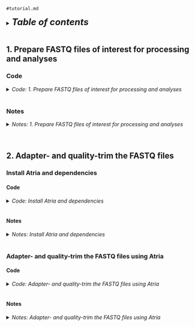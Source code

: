 
`#tutorial.md`
<br />

<details>
<summary><b><font size="+2"><i>Table of contents</i></font></b></summary>
<br />
<!-- MarkdownTOC -->

1. [1. Prepare FASTQ files of interest for processing and analyses](#1-prepare-fastq-files-of-interest-for-processing-and-analyses)
    1. [Code](#code)
    1. [Notes](#notes)
        1. [Comments \(`#`\)](#comments-)
        1. [Defining a function such as `error_and_return`](#defining-a-function-such-as-error_and_return)
        1. [The body of the function `error_and_return`](#the-body-of-the-function-error_and_return)
        1. [Variables](#variables)
        1. [The `${HOME}` variable](#the-%24home-variable)
        1. [Wrapping variables in curly braces `{}` and double quotes `""`](#wrapping-variables-in-curly-braces--and-double-quotes-)
        1. [Associative arrays \(hash maps\)](#associative-arrays-hash-maps)
        1. [Logical commands \(`true`, `false`\) assigned to "flag variables" \(flags\)](#logical-commands-true-false-assigned-to-flag-variables-flags)
        1. [`if` statements](#if-statements)
        1. [Conditional checks for directories \(`-d`\), files \(`-f`\), and logical negation \(`!`\)](#conditional-checks-for-directories--d-files--f-and-logical-negation-)
        1. [Calls to `ln`](#calls-to-ln)
        1. [Calls to `ls`](#calls-to-ls)
1. [2. Adapter- and quality-trim the FASTQ files](#2-adapter--and-quality-trim-the-fastq-files)
    1. [Install Atria and dependencies](#install-atria-and-dependencies)
        1. [Code](#code-1)
        1. [Notes](#notes-1)
    1. [Adapter- and quality-trim the FASTQ files using Atria](#adapter--and-quality-trim-the-fastq-files-using-atria)
        1. [Code](#code-2)
        1. [Notes](#notes-2)

<!-- /MarkdownTOC -->
</details>
<br />

<a id="1-prepare-fastq-files-of-interest-for-processing-and-analyses"></a>
## 1. Prepare FASTQ files of interest for processing and analyses
<a id="code"></a>
### Code
<details>
<summary><i>Code: 1. Prepare FASTQ files of interest for processing and analyses</i></summary>

```bash
#!/bin/bash

#  Define functions ===========================================================
#  Function to return an error message and exit code 1, which stops the
#+ interactive execution of code
function error_and_return() {
    echo "Error: ${1}" >&2
    return 1
}


#  Initialize variables and arrays ============================================
#  Initialize variables for directories of interest
dir_base="${HOME}/tsukiyamalab"                          # Base directory where lab data is stored
dir_repo="Kris/2023_rDNA"                                # Repository directory for the specific project
dir_work="results/2023-0406_tutorial_ChIP-seq_analyses"  # Working directory for storing results of this tutorial
dir_orig="Rina/ChIP-seq/230915_hho1_hmo1_rhirano"        # Directory where original ChIP-seq data is stored
dir_sym="01_sym"                                         # Directory name where symbolic links will be stored

#  Create an associative array/hash map for renaming files through symbolic
#+ links. Original file stems are keys, and new file stems are values. This
#+ is naming scheme for symlink-renamed files: assay_state_factor_strain
unset file_fastqs && typeset -A file_fastqs=(
    ["6336_G1_in_S15"]="in_G1_Hho1_6336"
    ["6336_G1_lP_S27"]="IP_G1_Hho1_6336"
    ["6336_G2M_in_S17"]="in_G2M_Hho1_6336"
    ["6336_G2M_lP_S29"]="IP_G2M_Hho1_6336"
    ["6336_Q-in_S19"]="in_Q_Hho1_6336"
    ["6336_Q_lP_S31"]="IP_Q_Hho1_6336"
    ["6337_G1_in_S16"]="in_G1_Hho1_6337"
    ["6337_GI_IP_S28"]="IP_G1_Hho1_6337"
    ["6337_G2M_in_S18"]="in_G2M_Hho1_6337"
    ["6337_G2M_lP_S30"]="IP_G2M_Hho1_6337"
    ["6337_Q_in_S20"]="in_Q_Hho1_6337"
    ["6337_Q_lP_S32"]="IP_Q_Hho1_6337"
    ["7750_G1_in_S21"]="in_G1_Hmo1_7750"
    ["7750_G1_lP_S33"]="IP_G1_Hmo1_7750"
    ["7750_G2M_in_S23"]="in_G2M_Hmo1_7750"
    ["7750_G2M_lP_S35"]="IP_G2M_Hmo1_7750"
    ["7750_Q_ln_S25"]="in_Q_Hmo1_7750"
    ["7750_Q_lP_S37"]="IP_Q_Hmo1_7750"
    ["7751_G1_in_S22"]="in_G1_Hmo1_7751"
    ["7751_G1_lP_S34"]="IP_G1_Hmo1_7751"
    ["7751_G2M_in_S24"]="in_G2M_Hmo1_7751"
    ["7751_G2M_lP_S36"]="IP_G2M_Hmo1_7751"
    ["7751_Q_ln_S26"]="in_Q_Hmo1_7751"
    ["7751_Q_lP_S38"]="IP_Q_Hmo1_7751"
)


#  Do main work ===============================================================
#  Set flags to check variable and array assignments
check_variables=false
check_array=false

#  If check_variables is true, then echo the the variable assignments
if ${check_variables}; then
    echo "
    dir_base=${dir_base}
    dir_repo=${dir_repo}
    dir_work=${dir_work}
    dir_orig=${dir_orig}
    dir_sym=${dir_sym}
    "
fi

#  If check_array is true, then echo the the hash keys and values
if ${check_array}; then
    for i in "${!file_fastqs[@]}"; do
        key="${i}"
        value="${file_fastqs["${key}"]}"

        echo "
        key .......... ${key}
        value ........ ${value}
        "
    done
fi

#  Create the work directory if it does not exist
if [[ ! -d "${dir_base}/${dir_repo}/${dir_work}" ]]; then
    mkdir -p "${dir_base}/${dir_repo}/${dir_work}"
fi

#  Navigate to the work directory, and echo a message if navigation fails
cd "${dir_base}/${dir_repo}/${dir_work}" \
    || error_and_return "Failed to cd to ${dir_base}/${dir_repo}/${dir_work}"

#  If it doesn't exist, then create a directory to store symlinked FASTQ files
if [[ ! -d "${dir_sym}" ]]; then
    mkdir -p "${dir_sym}"
fi

#  Set flags for checking and running symlinking operations
check_operations=true
run_operations=false

#  Loop through each entry in the associative array to create symbolic links
for i in "${!file_fastqs[@]}"; do
    key="${i}"
    value="${file_fastqs["${key}"]}"
    
    #  If check_operations is true, then echo the operations that will be run
    if ${check_operations}; then
        echo "
        #  Check if the original file for read #1 exists before creating a symlink
        if [[ -f "${dir_base}/${dir_orig}/${key}_R1_001.fastq.gz" ]]; then
            ln -s \\
                \"${dir_base}/${dir_orig}/${key}_R1_001.fastq.gz\" \\
                \"${dir_sym}/${value}_R1.fastq.gz\"
        fi

        #  Check if the original file for read #2 exists before creating a symlink
        if [[ -f "${dir_base}/${dir_orig}/${key}_R2_001.fastq.gz" ]]; then
            ln -s \\
                \"${dir_base}/${dir_orig}/${key}_R2_001.fastq.gz\" \\
                \"${dir_sym}/${value}_R2.fastq.gz\"
        fi
        "
    fi

    #  If run_operations is true, then create the symbolic links
    if ${run_operations}; then
        #  Check if the original file for read #1 exists before creating a symlink
        if [[ -f "${dir_base}/${dir_orig}/${key}_R1_001.fastq.gz" ]]; then
            ln -s \
                "${dir_base}/${dir_orig}/${key}_R1_001.fastq.gz" \
                "${dir_sym}/${value}_R1.fastq.gz"
        fi

        #  Check if the original file for read #2 exists before creating a symlink
        if [[ -f "${dir_base}/${dir_orig}/${key}_R2_001.fastq.gz" ]]; then
            ln -s \
                "${dir_base}/${dir_orig}/${key}_R2_001.fastq.gz" \
                "${dir_sym}/${value}_R2.fastq.gz"
        fi
    fi
done

#  If check_operations is true, list the contents of the symlink storage
#+ directory
if ${check_operations}; then
    ls -lhaFG "${dir_sym}"
fi
```
</details>
<br />

<a id="notes"></a>
### Notes
<details>
<summary><i>Notes: 1. Prepare FASTQ files of interest for processing and analyses</i></summary>
<br />

<a id="comments-"></a>
#### Comments (`#`)
The lines starting with `#` are comments. Comments are used to explain what the code does, but they are not executed. They're there to help anyone reading the code understand it better.

For example, `# Define functions ===========================================================` is a header comment, letting readers know that functions are defined below. The next comment explains what the function `error_and_return` does.

<a id="defining-a-function-such-as-error_and_return"></a>
#### Defining a function such as `error_and_return`
`function error_and_return()` starts the definition of a function named `error_and_return`. A function is a block of code that performs a specific task. Functions facilitate the reuse of the same code multiple times without having to write it out each time.

<a id="the-body-of-the-function-error_and_return"></a>
#### The body of the function `error_and_return`
Inside the function, we have the following code:
- `echo "Error: ${1}" >&2`
    + `echo` is a command used to display text.
    + `"Error: ${1}"` is the text to be displayed. Here, `${1}` is a placeholder for the first argument passed to the function. This means that whatever text is provided when calling `error_and_return` will be displayed after `"Error: "`.
    + `>&2` means that the error message is redirected to the standard error stream (stderr). This is typically used to output error messages.
- `return 1`
    + `return 1` exits the function and returns a value of 1. In Unix, Linux, and MacOS, returning a non-zero value generally indicates an error or abnormal condition. So, when `error_and_return` is called, it indicates that something went wrong.

<a id="variables"></a>
#### Variables
Variables (e.g., `dir_base`) are used to store and retrieve data (e.g., `dir_base="${HOME}/tsukiyamalab"`). They are like placeholders for values that can change over time. Variables make scripts flexible and reusable. For example, changing `dir_base` (to, say, `dir_base="${HOME}/Desktop"`) will update the base directory used throughout the script.

<a id="the-%24home-variable"></a>
#### The `${HOME}` variable
The `${HOME}` variable is an environmental variable that refers to the home directory of the current user. In Unix and Unix-like operating systems (e.g., MacOS), every user is assigned a unique directory where they can store personal files, configurations, and scripts. This directory is commonly referred to as the "home directory."
- In scripts and command lines, `${HOME}` is often used as a shorthand to access the user's home directory. For example, `cd ${HOME}` would change the current directory to the user's home directory.
- If the username is `john`, the home directory might be `/home/john` on Linux or `/Users/john` on macOS. In this case, `${HOME}` would be equivalent to `/home/john` or `/Users/john`, respectively.
- Using `${HOME}` makes scripts more portable and user-independent, as it automatically resolves to the home directory of the user running the script, without needing to hard-code the full path.

<a id="wrapping-variables-in-curly-braces--and-double-quotes-"></a>
#### Wrapping variables in curly braces `{}` and double quotes `""`
In shell scripting, it's considered good practice to wrap variables in curly braces (`{}`) and double quotes (`""`) for clarity and to prevent potential errors. This practice has several benefits:
- Curly braces help in clearly defining the boundary of a variable name. This is particularly useful when a variable is followed by text that could be misinterpreted as part of the variable name. For example, `${var}_suffix` clearly separates `var` from `_suffix`.
- Curly braces facilitate the concatenation of variables with strings. For instance, `${var}value` appends `value` to the contents of `var`.
- Enclosing variables in double quotes prevents word splitting and globbing. Word splitting can lead to unexpected behavior when variables contain spaces or newlines. For example, in `echo ${var}`, if `var` contains `file1 file2`, it will be split into two arguments. `echo "${var}"` would treat it as a single argument, preserving the intended behavior.
- When a variable is empty or undefined, using double quotes ensures that the script doesn't break or behave unpredictably. For example, `echo "${nonexistent}"` will safely print nothing, whereas `echo ${nonexistent}` might lead to unintended script behavior.
- Example:
    + With braces: `echo "${user}file"` makes it clear that `user` is the variable being referenced, and the string `"file"` is being appended to its contents.
    + Without braces: `echo "$userfile"` is misread as if there were a variable named `userfile`.

The use of curly braces and double quotes enhances the readability and reliability of shell scripts, making them less prone to errors.


<a id="associative-arrays-hash-maps"></a>
#### Associative arrays (hash maps)
Associative arrays (or hash maps) are collections of key-value pairs where each key is unique. They allow for more complex data structures, enabling you to map a unique key to a specific value. In the above chunk, keys are original file name stems and values are the new name stems for the symbolic links. For example, `file_fastqs["6336_G1_in_S15"]="in_G1_Hho1_6336"` maps an original file name stem, `"6336_G1_in_S15"`, to a new one, `"in_G1_Hho1_6336"`.

<a id="logical-commands-true-false-assigned-to-flag-variables-flags"></a>
#### Logical commands (`true`, `false`) assigned to "flag variables" (flags)
Flags are variables used to control the flow of the script. `check_variables`, `check_array`, `check_operations` and `run_operations` are flags. When set to `true`, they trigger specific operations like echoing commands or creating symbolic links. Conversely, setting them to `false` skips these operations.

<a id="if-statements"></a>
#### `if` statements
`if` statements are used for the conditional execution of code. They allow the script to make decisions and execute different blocks of code based on whether a condition is true or false. They follow the following logic: "`if` a given condition is `true`, execute a specific code block; `else` (optionally) execute a different code block or do nothing." For example, `if [[ -d "${directory}" ]]; then echo "Directory exists"; fi`.

<a id="conditional-checks-for-directories--d-files--f-and-logical-negation-"></a>
#### Conditional checks for directories (`-d`), files (`-f`), and logical negation (`!`)
- `[[ -d ... ]]`: Checks if a directory exists.
- `[[ -f ... ]]`: Checks if a file exists.
- `!`: Negates a condition, e.g., `[[ ! -d ... ]]` checks if a directory *does not* exist.

<a id="calls-to-ln"></a>
#### Calls to `ln`
The `ln` command creates symbolic links (symlinks), which are pointers to original files. The `-s` option creates a symlink. The command format is `ln -s original_file symlink_file`. Using `ln` like this maintains the integrity of raw data while simplifying access under new names.

<a id="calls-to-ls"></a>
#### Calls to `ls`
The `ls` command lists directory contents. Flags used include:
- `-l`: Long format with detailed information.
- `-h`: Human-readable file sizes.
- `-a`: Includes hidden files.
- `-F`: Appends a character indicating file type.
- `-G`: Colorizes output.

For more details on `ls` flags and shell commands in general, visit [ShellCheck](https://www.shellcheck.net/).
</details>
<br />
<br />

<a id="2-adapter--and-quality-trim-the-fastq-files"></a>
## 2. Adapter- and quality-trim the FASTQ files
<a id="install-atria-and-dependencies"></a>
### Install Atria and dependencies
<a id="code-1"></a>
#### Code
<details>
<summary><i>Code: Install Atria and dependencies</i></summary>

```bash
#!/bin/bash

#  Define functions ===========================================================
#  Function to return an error message and exit code 1, which stops the
#+ interactive execution of code
function error_and_return() {
    echo "Error: ${1}" >&2
    return 1
}


#  Function to append PATH update to configuration file
function update_shell_config() {
    local config_file="${1}"
    local stem="${2}"
    local line_to_add="export PATH=\$PATH:\$HOME/${stem}/bin"

    #  Check if line already exists to avoid duplicates
    if ! grep -q "${line_to_add}" "${config_file}"; then
        echo "Appending PATH update to ${config_file}"
        echo "${line_to_add}" >> "${config_file}"
    else
        echo "PATH update already present in ${config_file}"
        return 1
    fi

    return 0
}


#  Function to check if Mamba is installed
function check_mamba_installed() {
    if ! type -P mamba &>/dev/null; then
        echo "Mamba is not installed on your system. Mamba is a package manager" 
        echo "that makes package installations faster and more reliable."
        echo ""
        echo "For installation instructions, please check the following link:"
        echo "https://github.com/mamba-org/mamba#installation"
        return 1
    fi
    
    return 0
}


#  Function to check if a specific Conda/Mamba environment is installed
function check_env_installed() {
    local env_name="${1}"

    if conda env list | grep -q "^${env_name} "; then
        return 0
    else
        echo "Environment '${env_name}' is not installed."
        return 1
    fi
}


#  Initialize variables and arrays ============================================
#  Initialize variables
URL_begin="https://julialang-s3.julialang.org/bin"
URL_mid=""
tarball=""

#  Detect operating system (OS) and system architecture
os="$(uname -s)"
arch="$(uname -m)"

#  Based on OS and architecture, set the URL and tarball name
case "${os}" in
    "Linux")
        URL_mid="linux/x64/1.9"
        tarball="julia-1.9.3-linux-x86_64.tar.gz"
        ;;
    "Darwin")
        if [[ "${arch}" = "x86_64" ]]; then
            URL_mid="mac/x64/1.9"
            tarball="julia-1.9.3-mac64.tar.gz"
        elif [[ "${arch}" = "arm64" ]]; then
            URL_mid="mac/aarch64/1.9"
            tarball="julia-1.9.3-macaarch64.tar.gz"
        else
            error_and_return "Unsupported architecture: ${arch}"
        fi
        ;;
    *)
        error_and_return "Unsupported operating system: ${os}"
        ;;
esac

#  Initialize variable for untarred directory in HOME
untarred="$(echo ${tarball} | awk -F '-' '{ print $1"-"$2 }')"

#  Initialize variable for name of conda/mamba environment for Atria
#+ dependencies
env_name="Atria_env"

#  Define the directory for Atria installation
atria_dir="${HOME}/Atria"


#  Install Julia ==============================================================
#  Set flags for running echo tests, operations, etc.
check_variables=true  # Echo the variables assigned above
check_binary=true     # Check if the Julia binary is installed/in PATH
check_operation=true  # Check the operation to download and install Julia
run_operation=false   # Run the operation to download and install Julia
update_path=true      # Update PATH to include Julia binary

#  Check and echo variables
if ${check_variables}; then
    echo "
    URL_begin=${URL_begin}
    URL_mid=${URL_mid}
    tarball=${tarball}
    "
fi

#  Check if Julia binary is in PATH
if ${check_binary}; then
    if type -P julia &>/dev/null; then
        echo "Julia is in the PATH."
        echo "Available Julia binaries:"
        type -a julia
    else
        error_and_return "Julia is not in the PATH."
    fi
fi

#  Check the operation to download Julia
if ${check_operation}; then
    echo "
    curl \\
        -L \"${URL_begin}/${URL_mid}/${tarball}\" \\
        -o \"\${HOME}/${tarball}\"

    if [[ ! -d "\${HOME}/${untarred}" ]]; then
        tar zxf "\${HOME}/${tarball}"
        export PATH=\${PATH}:\${HOME}/${untarred}/bin
    fi

    if \${update_path}; then
        #  Determine which shell configuration file to update
        local shell_config
        if [[ -f \"\${HOME}/.bashrc\" ]]; then
            shell_config=\"\${HOME}/.bashrc\"
        elif [[ -f \"\${HOME}/.bash_profile\" ]]; then
            shell_config=\"\${HOME}/.bash_profile\"
        else
            error_and_return \"No known shell configuration file found.\"
        fi

        # Call the function to update the configuration file
        update_shell_config \"\${shell_config}\" \"${untarred}\"

        echo \"To apply the update to PATH, please restart the terminal or\"
        echo \"source the configuration file.\"
    else
        echo \"For ${untarred} to remain in PATH, please export ${untarred} to\"
        echo \"PATH in the configuration file.\"
    fi
    "
fi

#  Run the operation to download Julia
if ${run_operation}; then
    curl \
        -L "${URL_begin}/${URL_mid}/${tarball}" \
        -o "${HOME}/${tarball}"

    if [[ ! -d "${HOME}/${untarred}" ]]; then
        tar zxf "${HOME}/${tarball}"
        export PATH=${PATH}:${HOME}/${untarred}/bin
    fi

    if ${update_path}; then
        #  Determine which shell configuration file to update
        local shell_config
        if [[ -f "${HOME}/.bashrc" ]]; then
            shell_config="${HOME}/.bashrc"
        elif [[ -f "${HOME}/.bash_profile" ]]; then
            shell_config="${HOME}/.bash_profile"
        else
            error_and_return "No known shell configuration file found."
        fi

        #  Call the function to update the configuration file
        update_shell_config "${shell_config}" "${untarred}"

        echo "To apply the update to PATH, please restart the terminal or"
        echo "source the configuration file."
    else
        echo "For ${untarred} to remain in PATH, please export ${untarred} to"
        echo "PATH in the configuration file."
    fi
fi


#  Install Atria dependencies =================================================
#  Set flag(s)
create_mamba_env=false  # Install mamba environment if not detected
update_path=true        # Update PATH to include Atria binary  #TODO

#  Check that Mamba is installed and in PATH
check_mamba_installed

#  Check that environment assigned to env_name is installed
check_env_installed "${env_name}"

#  If environment assigned to env_name is not installed, run the following
if [[ $? -eq 0 ]]; then
    #  Handle the case when the environment is already installed
    echo "Activating environment ${env_name}"
    
    if ! mamba activate "${env_name}" &> dev/null; then
        #  If `mamba activate` fails, try using `source activate`
        echo "Mamba activation failed. Trying with source activate..."

        if ! source activate "${env_name}" &>/dev/null; then
            #  If `source activate` also fails, return an error
            error_and_return "Failed to activate environment \"${env_name}\"."
        else
            echo "Environment \"${env_name}\" activated using source activate."
        fi
    else
        echo "Environment \"${env_name}\" activated using mamba."
    fi
else
    #  Handle the case when the environment is not installed
    echo "Creating environment ${env_name}"
    
    if ${create_mamba_env}; then
        #  Switch `--yes` is set, which means no user input is required
        mamba create \
            --yes \
            --name "${env_name}" \
            --channel conda-forge \
                parallel \
                pbzip2 \
                pigz \
                r-argparse \
                r-ggsci \
                r-plotly \
                r-tidyverse
    fi
fi


#  Install Atria ==============================================================
#  Set flags
install_atria=false  # Install Atria or not

if ${install_atria}; then
    #  Check if git and Julia are available
    if ! type -P git &>/dev/null; then
        error_and_return "Error: git is not installed or not in the PATH."
    fi
    if ! type -P julia &>/dev/null; then
        error_and_return "Error: Julia is not installed or not in the PATH."
    fi

    #  Clone the Atria repository if it doesn't already exist
    if [[ ! -d "${atria_dir}" ]]; then
        cd "$(dirname "${atria_dir}")" \
            || error_and_return "Failed to cd to $(dirname "${atria_dir}")."
        git clone "https://github.com/cihga39871/Atria.git" \
            || error_and_return "Failed to clone Atria repository."
    else
        echo "Atria directory already exists. Skipping git clone."
    fi

    #  Change to the Atria directory
    cd "${atria_dir}" \
        || error_and_return "Error: Failed to change to Atria directory."

    #  Environment containing Atria dependencies must be activated prior to
    #+ installation of Atria
    if [[ "${CONDA_DEFAULT_ENV}" != "${env_name}" ]]; then
        if [[ "${CONDA_DEFAULT_ENV}" != "base" ]]; then
            mamba deactivate
        fi

        if ! mamba activate "${env_name}" &> dev/null; then
            #  If `mamba activate` fails, try using `source activate`
            echo "Mamba activation failed. Trying with source activate..."
            if ! source activate "${env_name}" &>/dev/null; then
                #  If `source activate` also fails, return an error
                error_and_return "Failed to activate environment \"${env_name}\"."
            fi
        fi
    fi

    #  Run the Julia script to build Atria
    if ! julia build_atria.jl; then
        error_and_return "Failed to build Atria."
    fi

    echo "Atria installed successfully."

    #TODO
    #  Add the trimming program to PATH if not already present
    if ! grep -q "${trim_prog_dir}/bin" <<< "$PATH"; then
        export PATH="${PATH}:${trim_prog_dir}/bin"
        local shell_config="${HOME}/.bashrc"  # Adjust based on the user's shell
        echo "export PATH=\"${PATH}:${trim_prog_dir}/bin\"" >> "${shell_config}"
        echo "Path updated in ${shell_config}. Please restart the terminal or source the configuration file."
    fi
fi
```
</details>
<br />

<a id="notes-1"></a>
#### Notes
<details>
<summary><i>Notes: Install Atria and dependencies</i></summary>
<br />

`#TODO` Carefully explain all concepts in the above chunk.  
`#TODO` Carefully test the code in the above chunk.
</details>
<br />

<a id="adapter--and-quality-trim-the-fastq-files-using-atria"></a>
### Adapter- and quality-trim the FASTQ files using Atria
<a id="code-2"></a>
#### Code
<details>
<summary><i>Code: Adapter- and quality-trim the FASTQ files using Atria</i></summary>

```bash
#!/bin/bash

#  Initialize variables and arrays ============================================
dir_base="${HOME}/tsukiyamalab"                                    # Base directory for lab data
dir_repo="Kris/2023_rDNA"                                          # Repository directory
dir_work="results/2023-0406_tutorial_ChIP-seq_analyses"            # Work directory
dir_sym="01_sym"                                                   # Directory with symlinked FASTQs
dir_trim="02_trim"                                                 # Directory for trimmed FASTQs
env_atria="pairtools_env"                                          # Conda environment for Atria
path_atria="${dir_base}/${dir_repo}/src/Atria/app-3.2.2/bin/atria" # Atria executable path
threads=4                                                          # Number of threads for SLURM jobs

#  Initialize an indexed array with FASTQ file stems
unset file_fastqs && typeset -a file_fastqs=(
    "in_G1_Hho1_6336"
    "IP_G1_Hho1_6336"
    "in_G2M_Hho1_6336"
    "IP_G2M_Hho1_6336"
    "in_Q_Hho1_6336"
    "IP_Q_Hho1_6336"
    "in_G1_Hho1_6337"
    "IP_G1_Hho1_6337"
    "in_G2M_Hho1_6337"
    "IP_G2M_Hho1_6337"
    "in_Q_Hho1_6337"
    "IP_Q_Hho1_6337"
    "in_G1_Hmo1_7750"
    "IP_G1_Hmo1_7750"
    "in_G2M_Hmo1_7750"
    "IP_G2M_Hmo1_7750"
    "in_Q_Hmo1_7750"
    "IP_Q_Hmo1_7750"
    "in_G1_Hmo1_7751"
    "IP_G1_Hmo1_7751"
    "in_G2M_Hmo1_7751"
    "IP_G2M_Hmo1_7751"
    "in_Q_Hmo1_7751"
    "IP_Q_Hmo1_7751"
)


#  Do main work ===============================================================
#  Set flags for checking variable and array assignments
check_variables=true
check_array=false

#  If check_variables is true, then echo the variable assignments
if ${check_variables}; then
    echo "
    dir_base=${dir_base}
    dir_repo=${dir_repo}
    dir_work=${dir_work}
    dir_sym=${dir_sym}
    dir_trim=${dir_trim}
    env_atria=${env_atria}
    path_atria=${path_atria}
    threads=${threads}
    "
fi

#  Echo array contents if check_array is true
if ${check_array}; then
    for i in "${file_fastqs[@]}"; do
        file="${i}"

        echo "
        read #1 ...... ${file}_R1.fastq.gz
        read #2 ...... ${file}_R2.fastq.gz
        "
    done
fi

#  If not already activated, the activate conda environment
if [[ "${CONDA_DEFAULT_ENV}" != "${env_atria}" ]]; then
    if [[ ${CONDA_DEFAULT_ENV} != "base" ]]; then
        conda deactivate
    fi

    source activate "${env_atria}"
fi

#  Navigate to the work directory
cd "${dir_base}/${dir_repo}/${dir_work}" \
    || echo "cd'ing failed; check on this"

#  If it doesn't exist, then create a directory to store symlinked FASTQ files
if [[ ! -d "${dir_trim}" ]]; then
    mkdir -p "${dir_trim}/err_out"
fi

#  Set flags: checking variables, checking and submitting trimming jobs
check_variables=false
check_operations=true
run_operations=true

for i in "${!file_fastqs[@]}"; do
    index="${i}"
    iter=$(( index + 1 ))
    stem=${file_fastqs["${index}"]}
    job_name="${dir_trim}.${stem}"
    read_1="${dir_sym}/${stem}_R1.fastq.gz"
    read_2="${dir_sym}/${stem}_R2.fastq.gz"
    trim_1="${dir_trim}/${stem}_R1.atria.fastq.gz"
    trim_2="${dir_trim}/${stem}_R2.atria.fastq.gz"

    #  Echo loop-dependent variables if check_variables is true
    if ${check_variables}; then
        echo "
        index=${index}
        iter=${iter}
        stem=${stem}
        job_name=${job_name}
        read_1=${read_1}
        read_2=${read_2}
        trim_1=${trim_1}
        trim_2=${trim_2}
        "
    fi

    #  Echo the Atria trimming command if check_operations is true
    if ${check_operations}; then
        echo "
        #  -------------------------------------
        ### ${iter} ###

        if [[
                 -f \"${read_1}\" \\
            &&   -f \"${read_2}\" \\
            && ! -f \"${trim_1}\" \\
            && ! -f \"${trim_2}\"
        ]]; then
sbatch << EOF
#!/bin/bash

#SBATCH --job-name=\"${job_name}\"
#SBATCH --nodes=1
#SBATCH --cpus-per-task=${threads}
#SBATCH --time=2:00:00
#SBATCH --error=\"${dir_trim}/err_out/${job_name}.%A.stderr.txt\"
#SBATCH --output=\"${dir_trim}/err_out/${job_name}.%A.stdout.txt\"

\"${path_atria}\" \\
    -t ${threads} \\
    -r \"${read_1}\" \\
    -R \"${read_2}\" \\
    -o \"${dir_trim}\" \\
    --length-range 35:500
        else
            echo \"
            Warning: Trimmed fastqs for $(basename ${read_1%_R1.fastq.gz})
                     exist; skipping trimming
            \"
        fi
        "
    fi

    #  Submit the Atria trimming job if run_operations is true
    if ${run_operations}; then
        if [[
                 -f "${read_1}" \
            &&   -f "${read_2}" \
            && ! -f "${trim_1}" \
            && ! -f "${trim_2}"
        ]]; then
sbatch << EOF
#!/bin/bash

#SBATCH --job-name="${job_name}"
#SBATCH --nodes=1
#SBATCH --cpus-per-task=${threads}
#SBATCH --time=2:00:00
#SBATCH --error="${dir_trim}/err_out/${job_name}.%A.stderr.txt"
#SBATCH --output="${dir_trim}/err_out/${job_name}.%A.stdout.txt"

"${path_atria}" \
    -t "${threads}" \
    -r "${read_1}" \
    -R "${read_2}" \
    -o "${dir_trim}" \
    --length-range 35:500
EOF
        else
            echo "
            Warning: Trimmed fastqs for $(basename ${read_1%_R1.fastq.gz})
                     exist; skipping trimming
            "
        fi
    fi

    sleep 0.2  # Short pause to prevent rapid job-submission overload
done
```
</details>
<br />

<a id="notes-2"></a>
#### Notes
<details>
<summary><i>Notes: Adapter- and quality-trim the FASTQ files using Atria</i></summary>


</details>
<br />
